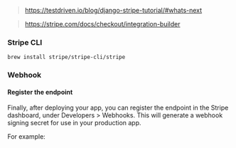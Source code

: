 > https://testdriven.io/blog/django-stripe-tutorial/#whats-next

> https://stripe.com/docs/checkout/integration-builder


### Stripe CLI

```
brew install stripe/stripe-cli/stripe
```



### Webhook

#### Register the endpoint

Finally, after deploying your app, you can register the endpoint in the Stripe dashboard, under Developers > Webhooks. This will generate a webhook signing secret for use in your production app.

For example:
